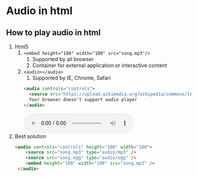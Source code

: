 # Audio in html

## How to play audio in html
1. html5
   1. `<embed height="100" width="100" src="song.mp3"/>`
      1. Supported by all browser
      2. Container for external application or interactive content
   2. `<audio></audio>`
      1. Supported by IE, Chrome, Safari
      ```html
      <audio controls="controls">
        <source src="https://upload.wikimedia.org/wikipedia/commons/transcoded/b/b6/%CE%9F_%CE%95%CF%80%CE%B9%CF%84%CE%AC%CF%86%CE%B9%CE%BF%CF%82_%CF%84%CE%BF%CF%85_%CE%A3%CE%B5%E1%BF%96%CE%BA%CE%B9%CE%BB%CE%BF%CF%85_-_Epitaph_of_Seikilos.ogg/%CE%9F_%CE%95%CF%80%CE%B9%CF%84%CE%AC%CF%86%CE%B9%CE%BF%CF%82_%CF%84%CE%BF%CF%85_%CE%A3%CE%B5%E1%BF%96%CE%BA%CE%B9%CE%BB%CE%BF%CF%85_-_Epitaph_of_Seikilos.ogg.mp3" type="audio/mp3"/>
        Your browser doesn't support audio player
      </audio>
      ```
      <audio controls="controls">
        <source src="https://upload.wikimedia.org/wikipedia/commons/transcoded/b/b6/%CE%9F_%CE%95%CF%80%CE%B9%CF%84%CE%AC%CF%86%CE%B9%CE%BF%CF%82_%CF%84%CE%BF%CF%85_%CE%A3%CE%B5%E1%BF%96%CE%BA%CE%B9%CE%BB%CE%BF%CF%85_-_Epitaph_of_Seikilos.ogg/%CE%9F_%CE%95%CF%80%CE%B9%CF%84%CE%AC%CF%86%CE%B9%CE%BF%CF%82_%CF%84%CE%BF%CF%85_%CE%A3%CE%B5%E1%BF%96%CE%BA%CE%B9%CE%BB%CE%BF%CF%85_-_Epitaph_of_Seikilos.ogg.mp3" type="audio/mp3"/>
        Your browser doesn't support audio player
      </audio>
2. Best solution
   ```html
   <audio controls="controls" height="100" width="100">
       <source src="song.mp3" type="audio/mp3" />
       <source src="song.ogg" type="audio/ogg" />
       <embed height="100" width="100" src="song.mp3" />
    </audio>
   ```
